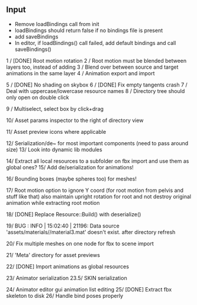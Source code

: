 ## Input
  - Remove loadBindings call from init
  - loadBindings should return false if no bindings file is present
  - add saveBindings
  - In editor, if loadBindings() call failed, add default bindings and call saveBindings()
  
1 / [DONE] Root motion rotation
2 / Root motion must be blended between layers too, instead of adding
3 / Blend over between source and target animations in the same layer
4 / Animation export and import

5 / [DONE] No shading on skybox
6 / [DONE] Fix empty tangents crash
7 / Deal with uppercase/lowercase resource names
8 / Directory tree should only open on double click

9 / Multiselect, select box by click+drag

10/ Asset params inspector to the right of directory view

11/ Asset preview icons where applicable

12/ Serialization/de~ for most important components (need to pass around size)
13/ Look into dynamic lib modules

14/ Extract all local resources to a subfolder on fbx import and use them as global ones?
15/ Add de/serialization for animations!

16/ Bounding boxes (maybe spheres too) for meshes!

17/ Root motion option to ignore Y coord (for root motion from pelvis and stuff like that)
	also maintain upright rotation for root and not destroy original animation while extracting
	root motion

18/ [DONE] Replace Resource::Build() with deserialize()

19/ BUG :
	INFO | 15:02:40 | 21196: Data source 'assets/materials//material3.mat' doesn't exist.
	after directory refresh

20/ Fix multiple meshes on one node for fbx to scene import

21/ 'Meta' directory for asset previews

22/ [DONE] Import animations as global resources

23/ Animator serialization
23.5/ SKIN serialization

24/ Animator editor gui animation list editing
25/ [DONE] Extract fbx skeleton to disk
26/ Handle bind poses properly